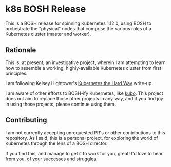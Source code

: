 k8s BOSH Release
================

This is a BOSH release for spinning Kubernetes 1.12.0, using BOSH
to orchestrate the "physical" nodes that comprise the various
roles of a Kubernetes cluster (master and worker).

Rationale
---------

This is, at present, an investigative project, wherein I am
attempting to learn how to assemble a working, highly-available
Kubernetes cluster from first principles.

I am following Kelsey Hightower's [Kubernetes the Hard Way][kthw]
write-up.

I am aware of other efforts to BOSH-ify Kubernetes, like
[kubo][kubo].  This project does not aim to replace those other
projects in any way, and if you find joy in using those projects,
please continue using them.

Contributing
------------

I am not currently accepting unrequested PR's or other
contributions to this repository.  As I said, this is a personal
project, for exploring the world of Kubernetes through the lens of
a BOSH director.

If you find this, and manage to get it to work for you, great!
I'd love to hear from you, of your successes and struggles.

[kthw]: https://github.com/kelseyhightower/kubernetes-the-hard-way
[kubo]: https://github.com/cloudfoundry-incubator/kubo-release
